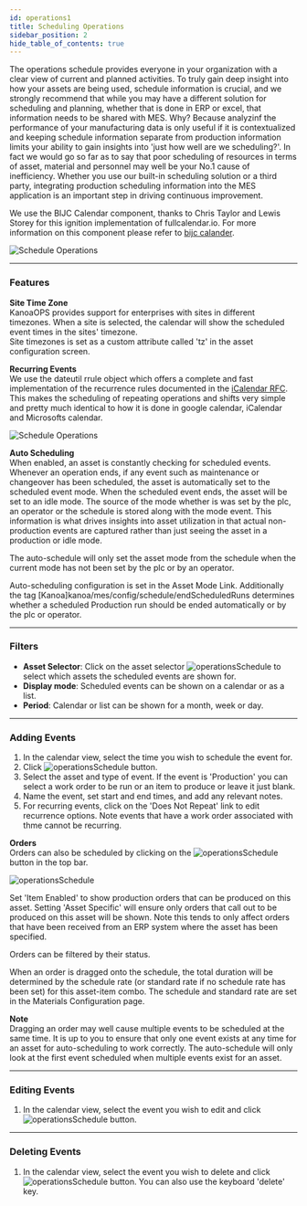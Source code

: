 ```yaml
---
id: operations1
title: Scheduling Operations
sidebar_position: 2
hide_table_of_contents: true
---
```

The operations schedule provides everyone in your organization with a clear view of current and planned activities. 
To truly gain deep insight into how your assets are being used, schedule information is crucial, and we strongly recommend that while you may have a different solution
for scheduling and planning, whether that is done in ERP or excel, that information needs to be shared with MES. Why? Because analyzinf the performance of your 
manufacturing data is only useful if it is contextualized and keeping schedule information separate from production information limits your ability to gain insights into 'just how well are we scheduling?'. 
In fact we would go so far as to say that poor scheduling of resources in terms of asset, material and personnel may well be your No.1 cause of inefficiency.
Whether you use our built-in scheduling solution or a third party, integrating production scheduling information into the MES application is an important step in
driving continuous improvement.

We use the BIJC Calendar component, thanks to Chris Taylor and Lewis Storey for this ignition implementation of fullcalendar.io. For more information on this component please refer to [bijc calander](https://modules.bijc.co.uk/?page_id=76).

![Schedule Operations](/img/schedule/schedule.png)
***
### Features
**Site Time Zone**<br />
KanoaOPS provides support for enterprises with sites in different timezones. When a site is selected, the calendar will show the scheduled event times in the sites' timezone.<br />
Site timezones is set as a custom attribute called 'tz' in the asset configuration screen.

**Recurring Events**<br />
We use the dateutil rrule object which offers a complete and fast implementation of the recurrence rules documented in the [iCalendar RFC](https://datatracker.ietf.org/doc/html/rfc5545).
This makes the scheduling of repeating operations and shifts very simple and pretty much identical to how it is done in google calendar, iCalendar and Microsofts calendar.<br />

![Schedule Operations](/img/schedule/recurrence.png)<br />

**Auto Scheduling**<br />
When enabled, an asset is constantly checking for scheduled events. Whenever an operation ends, if any event such as maintenance or changeover has been scheduled,
the asset is automatically set to the scheduled event mode. When the scheduled event ends, the asset will be set to an idle mode. The source of the mode whether is was set
by the plc, an operator or the schedule is stored along with the mode event. This information is what drives insights into asset utilization in that actual non-production
events are captured rather than just seeing the asset in a production or idle mode. 

The auto-schedule will only set the asset mode from the schedule when the current mode has not been set by the plc or by an operator. 

Auto-scheduling configuration is set in the Asset Mode Link. 
Additionally the tag [Kanoa]kanoa/mes/config/schedule/endScheduledRuns determines whether a scheduled Production run should be ended automatically or by the plc or operator.
***
### Filters
* **Asset Selector**: Click on the asset selector ![operationsSchedule](/img/components/assetSelector.png) to select which assets the scheduled events are shown for.<br />
* **Display mode**: Scheduled events can be shown on a calendar or as a list.
* **Period**: Calendar or list can be shown for a month, week or day.<br />
***
### Adding Events
1. In the calendar view, select the time you wish to schedule the event for.
2. Click ![operationsSchedule](/img/components/addEvent.png) button.
2. Select the asset and type of event. If the event is 'Production' you can select a work order to be run or an item to produce or leave it just blank.
3. Name the event, set start and end times, and add any relevant notes.
4. For recurring events, click on the 'Does Not Repeat' link to edit recurrence options. Note events that have a work order associated with thme cannot be recurring.


**Orders**<br />
Orders can also be scheduled by clicking on the ![operationsSchedule](/img/components/eventSelector.png) button in the top bar.

![operationsSchedule](/img/schedule/orderEventSelectorBox.png)


Set 'Item Enabled' to show production orders that can be produced on this asset. 
Setting 'Asset Specific' will ensure only orders that call out to be produced on this asset will be shown. Note this tends to only affect orders that have been
received from an ERP system where the asset has been specified.

Orders can be filtered by their status.

When an order is dragged onto the schedule, the total duration will be determined by the schedule rate (or standard rate if no schedule rate has been set) for 
this asset-item combo. The schedule and standard rate are set in the Materials Configuration page.

**Note**<br />
Dragging an order may well cause multiple events to be scheduled at the same time. It is up to you to ensure that only one event exists at any time for an asset
for auto-scheduling to work correctly. The auto-schedule will only look at the first event scheduled when multiple events exist for an asset.

***
### Editing Events
1. In the calendar view, select the event you wish to edit and click ![operationsSchedule](/img/components/editEvent.png) button.

***
### Deleting Events
1. In the calendar view, select the event you wish to delete and click ![operationsSchedule](/img/components/deleteEvent.png) button. You can also use the keyboard 'delete' key.